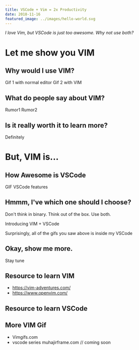 ```yaml
---
title: VSCode + Vim = 2x Productivity
date: 2018-11-16
featured_image: ../images/hello-world.svg
---
```


_I love Vim, but VSCode is just too awesome. Why not use both?_

# Let me show you VIM

## Why would I use VIM?

Gif 1 with normal editor
Gif 2 with VIM

## What do people say about VIM?

Rumor1
Rumor2

## Is it really worth it to learn more?

Definitely

# But, VIM is...

## How Awesome is VSCode

GIF VSCode features

## Hmmm, I've which one should I choose?

Don't think in binary. Think out of the box. Use both.

Introducing VIM + VSCode

Surprisingly, all of the gifs you saw above is inside my VSCode

## Okay, show me more.

Stay tune

## Resource to learn VIM

- https://vim-adventures.com/
- https://www.openvim.com/

## Resource to learn VSCode

## More VIM Gif

- Vimgifs.com
- vscode series muhajirframe.com // coming soon
